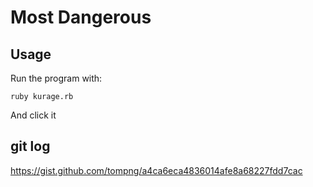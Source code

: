 # Most Dangerous

## Usage

Run the program with:
```
ruby kurage.rb
```
And click it

## git log

https://gist.github.com/tompng/a4ca6eca4836014afe8a68227fdd7cac
